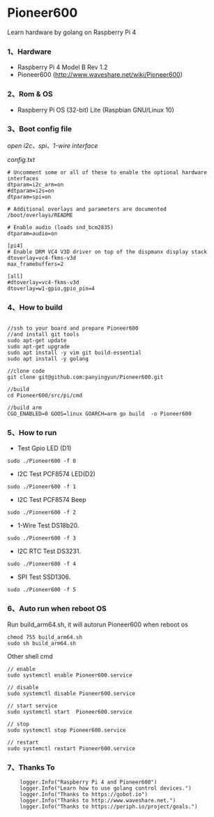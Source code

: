 # Pioneer600

Learn hardware by golang on Raspberry Pi 4

### 1、Hardware 
- Raspberry Pi 4 Model B Rev 1.2
- Pioneer600 (http://www.waveshare.net/wiki/Pioneer600)

### 2、Rom & OS 
- Raspberry Pi OS (32-bit) Lite (Raspbian GNU/Linux 10)

### 3、Boot config file

*open i2c、spi、1-wire interface*

*config.txt*
```shell
# Uncomment some or all of these to enable the optional hardware interfaces
dtparam=i2c_arm=on
#dtparam=i2s=on
dtparam=spi=on

# Additional overlays and parameters are documented /boot/overlays/README

# Enable audio (loads snd_bcm2835)
dtparam=audio=on

[pi4]
# Enable DRM VC4 V3D driver on top of the dispmanx display stack
dtoverlay=vc4-fkms-v3d
max_framebuffers=2

[all]
#dtoverlay=vc4-fkms-v3d
dtoverlay=w1-gpio,gpio_pin=4
```

### 4、How to build 
```shell

//ssh to your board and prepare Pioneer600
//and install git tools 
sudo apt-get update
sudo apt-get upgrade
sudo apt install -y vim git build-essential 
sudo apt install -y golang

//clone code 
git clone git@github.com:panyingyun/Pioneer600.git

//build 
cd Pioneer600/src/pi/cmd

//build arm
CGO_ENABLED=0 GOOS=linux GOARCH=arm go build  -o Pioneer600
```

### 5、How to run 

- Test Gpio LED (D1)
```shell
sudo ./Pioneer600 -f 0
```

- I2C Test PCF8574 LED(D2)
```shell
sudo ./Pioneer600 -f 1
```

- I2C Test PCF8574 Beep
```shell
sudo ./Pioneer600 -f 2
```

- 1-Wire Test DS18b20.
```shell
sudo ./Pioneer600 -f 3
```

- I2C RTC Test DS3231.
```shell
sudo ./Pioneer600 -f 4
```

- SPI Test SSD1306.
```shell
sudo ./Pioneer600 -f 5
```

### 6、Auto run when reboot OS 

Run build_arm64.sh, it will autorun Pioneer600 when reboot os
```shell
chmod 755 build_arm64.sh 
sudo sh build_arm64.sh 
```

Other shell cmd 
```shell
// enable 
sudo systemctl enable Pioneer600.service

// disable 
sudo systemctl disable Pioneer600.service

// start service 
sudo systemctl start  Pioneer600.service

// stop 
sudo systemctl stop Pioneer600.service

// restart 
sudo systemctl restart Pioneer600.service
```


### 7、Thanks To

```shell
 	logger.Info("Raspberry Pi 4 and Pioneer600")
	logger.Info("Learn how to use golang control devices.")
	logger.Info("Thanks to https://gobot.io")
	logger.Info("Thanks to http://www.waveshare.net.")
	logger.Info("Thanks to https://periph.io/project/goals.")
```
